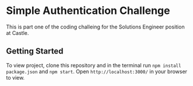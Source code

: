 # Simple Authentication Challenge
 This is part one of the coding challeing for the Solutions Engineer position at Castle. 

## Getting Started 
To view project, clone this repository and in the terminal run `npm install package.json` and  `npm start`. Open `http://localhost:3000/` in your browser to view. 
